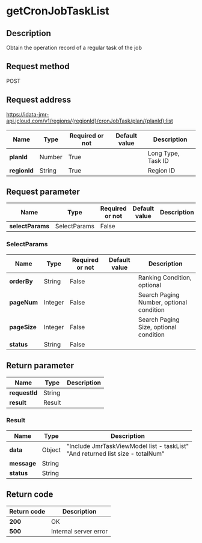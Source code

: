 # getCronJobTaskList


## Description
Obtain the operation record of a regular task of the job

## Request method
POST

## Request address
https://idata-jmr-api.jcloud.com/v1/regions/{regionId}/cronJobTask/plan/{planId}:list

|Name|Type|Required or not|Default value|Description|
|---|---|---|---|---|
|**planId**|Number|True||Long Type, Task ID|
|**regionId**|String|True||Region ID|

## Request parameter
|Name|Type|Required or not|Default value|Description|
|---|---|---|---|---|
|**selectParams**|SelectParams|False|||

### SelectParams
|Name|Type|Required or not|Default value|Description|
|---|---|---|---|---|
|**orderBy**|String|False||Ranking Condition, optional|
|**pageNum**|Integer|False||Search Paging Number, optional condition|
|**pageSize**|Integer|False||Search Paging Size, optional condition|
|**status**|String|False|||

## Return parameter
|Name|Type|Description|
|---|---|---|
|**requestId**|String||
|**result**|Result||


### Result
|Name|Type|Description|
|---|---|---|
|**data**|Object|"Include JmrTaskViewModel list - taskList"<br>"And returned list size - totalNum"<br>|
|**message**|String||
|**status**|String||

## Return code
|Return code|Description|
|---|---|
|**200**|OK|
|**500**|Internal server error|
